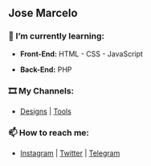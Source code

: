 ## Jose Marcelo
### 🌱 I’m currently learning:
- **Front-End:** HTML - CSS - JavaScript

- **Back-End:** PHP

### 🎞️ My Channels:
- [Designs](https://www.youtube.com/@JMSsDesigns) | [Tools](https://www.youtube.com/@JMSsTools)

### 📫 How to reach me:
- [Instagram](https://www.instagram.com/JMSsMarcelo/) | [Twitter](https://twitter.com/JMSsMarcelo) | [Telegram](https://t.me/JMSsMarcelo)

<!--
**jmsmarcelo/jmsmarcelo** is a ✨ _special_ ✨ repository because its `README.md` (this file) appears on your GitHub profile.

Here are some ideas to get you started:

- 🔭 I’m currently working on ...
- 🌱 I’m currently learning ...
- 👯 I’m looking to collaborate on ...
- 🤔 I’m looking for help with ...
- 💬 Ask me about ...
- 📫 How to reach me: ...
- 😄 Pronouns: ...
- ⚡ Fun fact: ...
-->

